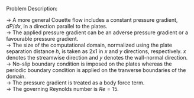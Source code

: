 Problem Description:

-> A more general Couette flow includes a constant pressure gradient, $dP/dx$, in a direction parallel to the plates.  
-> The applied pressure gradient can be an adverse pressure gradient or a favourable pressure gradient.  
-> The size of the computational domain, normalized using the plate separation distance $h$, is taken as 2x1 in $x$ and $y$ directions, respectively. $x$ denotes the streamwise direction and $y$ denotes the wall-normal direction.  
-> No-slip boundary condition is imposed on the plates whereas the periodic boundary condition is applied on the tranverse boundaries of the domain.  
-> The pressure gradient is treated as a body force term.  
-> The governing Reynolds number is $Re=15$.  

